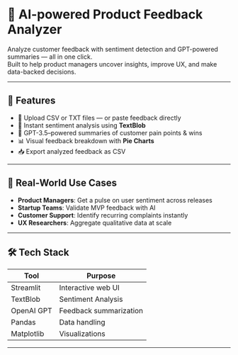 # 🧠 AI-powered Product Feedback Analyzer

Analyze customer feedback with sentiment detection and GPT-powered summaries — all in one click.  
Built to help product managers uncover insights, improve UX, and make data-backed decisions.

---

## 🚀 Features

- 📄 Upload CSV or TXT files — or paste feedback directly
- 🧠 Instant sentiment analysis using **TextBlob**
- 💬 GPT-3.5–powered summaries of customer pain points & wins
- 📊 Visual feedback breakdown with **Pie Charts**
- 📥 Export analyzed feedback as CSV

---

## 👀 Real-World Use Cases

- **Product Managers**: Get a pulse on user sentiment across releases
- **Startup Teams**: Validate MVP feedback with AI
- **Customer Support**: Identify recurring complaints instantly
- **UX Researchers**: Aggregate qualitative data at scale

---

## 🛠 Tech Stack

| Tool        | Purpose                          |
|-------------|----------------------------------|
| Streamlit   | Interactive web UI               |
| TextBlob    | Sentiment Analysis               |
| OpenAI GPT  | Feedback summarization           |
| Pandas      | Data handling                    |
| Matplotlib  | Visualizations                   |

---
